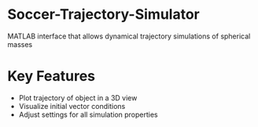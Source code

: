 # Soccer-Trajectory-Simulator
MATLAB interface that allows dynamical trajectory simulations of spherical masses

# Key Features
* Plot trajectory of object in a 3D view
* Visualize initial vector conditions
* Adjust settings for all simulation properties
